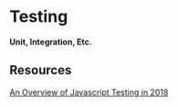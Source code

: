 # Testing
**Unit, Integration, Etc.**

## Resources

[An Overview of Javascript Testing in 2018](
https://medium.com/welldone-software/an-overview-of-javascript-testing-in-2018-f68950900bc3)
